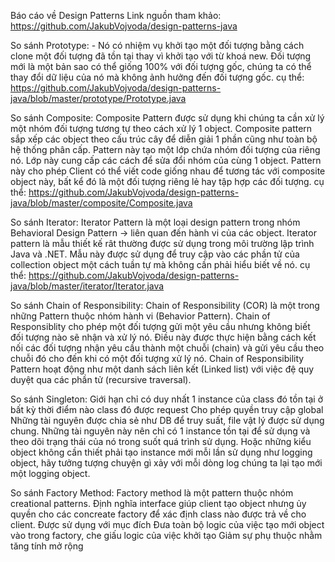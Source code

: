 Báo cáo về Design Patterns
Link nguồn tham khảo: https://github.com/JakubVojvoda/design-patterns-java

So sánh Prototype:
     - Nó có nhiệm vụ khởi tạo một đối tượng bằng cách clone một đối tượng đã tồn tại thay vì khởi tạo với từ khoá new. Đối tượng mới là một bản sao có thể giống 100% với đối tượng gốc, chúng ta có thể thay đổi dữ liệu của nó mà không ảnh hưởng đến đối tượng gốc.
     cụ thể: https://github.com/JakubVojvoda/design-patterns-java/blob/master/prototype/Prototype.java
     
So sánh Composite:
Composite Pattern được sử dụng khi chúng ta cần xử lý một nhóm đối tượng tương tự theo cách xử lý 1 object. Composite pattern sắp xếp các object theo cấu trúc cây để diễn giải 1 phần cũng như toàn bộ hệ thống phân cấp. Pattern này tạo một lớp chứa nhóm đối tượng của riêng nó. Lớp này cung cấp các cách để sửa đổi nhóm của cùng 1 object. Pattern này cho phép Client có thể viết code giống nhau để tương tác với composite object này, bất kể đó là một đối tượng riêng lẻ hay tập hợp các đối tượng.
cụ thể: https://github.com/JakubVojvoda/design-patterns-java/blob/master/composite/Composite.java
     
 
So sánh Iterator:
Iterator Pattern là một loại design pattern trong nhóm Behavioral Design Pattern -> liên quan đến hành vi của các object. Iterator pattern là mẫu thiết kế rât thường được sử dụng trong môi trường lập trình Java và .NET. Mẫu này được sử dụng để truy cập vào các phần tử của collection object một cách tuần tự mà không cần phải hiểu biết về nó.
cụ thể: https://github.com/JakubVojvoda/design-patterns-java/blob/master/iterator/Iterator.java

So sánh Chain of Responsibility:
Chain of Responsibility (COR) là một trong những Pattern thuộc nhóm hành vi (Behavior Pattern).
Chain of Responsiblity cho phép một đối tượng gửi một yêu cầu nhưng không biết đối tượng nào sẽ nhận và xử lý nó. Điều này được thực hiện bằng cách kết nối các đối tượng nhận yêu cầu thành một chuỗi (chain) và gửi yêu cầu theo chuỗi đó cho đến khi có một đối tượng xử lý nó.
Chain of Responsibility Pattern hoạt động như một danh sách liên kết (Linked list) với việc đệ quy duyệt qua các phần tử (recursive traversal).

So sánh Singleton:
Giới hạn chỉ có duy nhất 1 instance của class đó tồn tại ở bất kỳ thời điểm nào class đó được request
Cho phép quyền truy cập global
Những tài nguyên được chia sẻ như DB để truy suất, file vật lý được sử dụng chung. Những tài nguyên này nên chỉ có 1 instance tồn tại để sử dụng và theo dõi trạng thái của nó trong suốt quá trình sử dụng.
Hoặc những kiểu object không cần thiết phải tạo instance mới mỗi lần sử dụng như logging object, hãy tưởng tượng chuyện gì xảy với mỗi dòng log chúng ta lại tạo mới một logging object.

So sánh Factory Method:
Factory method là một pattern thuộc nhóm creational patterns. Định nghĩa interface giúp client tạo object nhưng ủy quyền cho các concreate factory để xác định class nào được trả về cho client. Được sử dụng với mục đích
Đưa toàn bộ logic của việc tạo mới object vào trong factory, che giấu logic của việc khởi tạo
Giảm sự phụ thuộc nhằm tăng tính mở rộng
